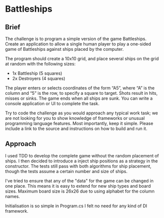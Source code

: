 # Battleships

## Brief

The challenge is to program a simple version of the game Battleships. Create an application to allow a single human player to play a one-sided game of Battleships against ships placed by the computer.

The program should create a 10x10 grid, and place several ships on the grid at random with the following sizes:

- 1x Battleship (5 squares)
- 2x Destroyers (4 squares)

The player enters or selects coordinates of the form “A5”, where “A” is the column and “5” is the row, to specify a square to target. Shots result in hits, misses or sinks. The game ends when all ships are sunk.
You can write a console application or UI to complete the task.

Try to code the challenge as you would approach any typical work task; we are not looking for you to show knowledge of frameworks or unusual programming language features. Most importantly, keep it simple.
Please include a link to the source and instructions on how to build and run it.

## Approach

I used TDD to develop the complete game without the random placement of ships. I then decided to introduce a inject ship positions as a strategy in the constructor. The tests still pass with both algorithms for ship placement, though the tests assume a certain number and size of ships.

I've tried to ensure that any of the "data" for the game can be changed in one place. This means it is easy to extend for new ship types and board sizes. Maximum board size is 26x26 due to using alphabet for the column names.

Initialisation is so simple in Program.cs I felt no need for any kind of DI framework.

